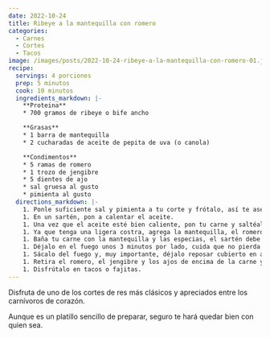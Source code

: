```yaml
---
date: 2022-10-24
title: Ribeye a la mantequilla con romero
categories:
  - Carnes
  - Cortes
  - Tacos
image: /images/posts/2022-10-24-ribeye-a-la-mantequilla-con-romero-01.jpg
recipe:
  servings: 4 porciones
  prep: 5 minutos
  cook: 10 minutos
  ingredients_markdown: |-
    **Proteina**
    * 700 gramos de ribeye o bife ancho

    **Grasas**
    * 1 barra de mantequilla
    * 2 cucharadas de aceite de pepita de uva (o canola)

    **Condimentos**
    * 5 ramas de romero
    * 1 trozo de jengibre
    * 5 dientes de ajo
    * sal gruesa al gusto
    * pimienta al gusto
  directions_markdown: |-
    1. Ponle suficiente sal y pimienta a tu corte y frótalo, así te asegurarás de que penetre en la carne.
    1. En un sartén, pon a calentar el aceite.
    1. Una vez que el aceite esté bien caliente, pon tu carne y saltéala 20 segundos de cada lado.
    1. Ya que tenga una ligera costra, agrega la mantequilla, el romero, el jengibre en pedacitos y los dientes de ajo completos.
    1. Baña tu carne con la mantequilla y las especias, el sartén debe continuar bien caliente.
    1. Déjalo en el fuego unos 3 minutos por lado, cuida que no pierda su jugosidad, puedes darle varias vueltas a la carne en el sartén si lo deseas.
    1. Sácalo del fuego y, muy importante, déjalo reposar cubierto en aluminio por 4 minutos antes de cortarlo, si lo cortas inmediatamente sus jugos se escaparán.
    1. Retira el romero, el jengibre y los ajos de encima de la carne y ahora sí córtalo.
    1. Disfrútalo en tacos o fajitas.
---
```

Disfruta de uno de los cortes de res más clásicos y apreciados entre los carnívoros de corazón.

Aunque es un platillo sencillo de preparar, seguro te hará quedar bien con quien sea.
